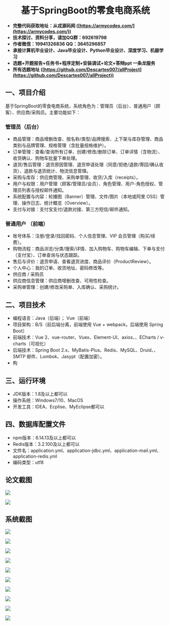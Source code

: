 <h1 align="center">基于SpringBoot的零食电商系统</h1></p>

- <b>完整代码获取地址：从戎源码网 ([https://armycodes.com/](https://armycodes.com/))</b>
- <b>技术探讨、资料分享，请加QQ群：692619798</b>
- <b>作者微信：19941326836  QQ：3645296857</b>
- <b>承接计算机毕业设计、Java毕业设计、Python毕业设计、深度学习、机器学习</b>
- <b>选题+开题报告+任务书+程序定制+安装调试+论文+答辩ppt 一条龙服务</b>
- <b>所有选题地址 ([https://github.com/Descartes007/allProject](https://github.com/Descartes007/allProject)) </b>

## 一、项目介绍

基于SpringBoot的零食电商系统，系统角色为：管理员（后台）、普通用户（顾客）、供应商/采购员。主要功能如下：
### 管理员（后台）
- 商品管理：商品增删改查、按名称/类型/品牌搜索、上下架与库存管理、商品类别与品牌管理、规格管理（含批量规格维护）。
- 订单管理：查看/查询所有订单、创建/修改/删除订单、订单详情（含物流）、收货确认、购物车批量下单处理。
- 退货/售后管理：退货原因管理、退货申请处理（同意/拒绝/退款/寄回/确认收货）、退款与退货统计、物流信息管理。
- 采购与库存：供应商管理、采购单管理、收货/入库（receipts）。
- 用户与权限：用户管理（顾客/管理员/会员）、角色管理、用户-角色授权、管理员列表与授权邮件通知。
- 系统配置与内容：轮播图（Banner）管理、文件/图片（本地或阿里 OSS）管理、操作日志、统计概览（Overview）。
- 支付与对接：支付宝支付/退款对接、第三方短信/邮件通知。
### 普通用户 （前端）
- 账号体系：注册/登录/找回密码、个人信息管理、VIP 会员管理（购买/续费）。
- 购物流程：商品浏览/分类/搜索/详情、加入购物车、购物车编辑、下单与支付（支付宝）、订单查询与状态跟踪。
- 售后与评价：退货申请、查看退货进度、商品评价（ProductReview）。
- 个人中心：我的订单、收货地址、密码修改等。
- 供应商 / 采购员
- 供应商信息管理：供应商增删改查、可用性检查。
- 采购单管理：创建/修改采购单、入库确认、采购统计。

## 二、项目技术

- 编程语言：Java（后端）； Vue（前端）
- 项目架构：B/S（前后端分离，前端使用 Vue + webpack，后端使用 Spring Boot）
- 前端技术：Vue 2、vue-router、Vuex、Element-UI、axios、、ECharts / v-charts（可视化）
- 后端技术：Spring Boot 2.x、MyBatis-Plus、Redis、MySQL、Druid、、 SMTP 邮件、Lombok、Jasypt（配置加密）。
- 构


## 三、运行环境

- JDK版本：1.8及以上都可以
- 操作系统：Windows7/10、MacOS
- 开发工具：IDEA、Ecplise、MyEclipse都可以

## 四、数据库配置文件

- npm版本：6.14.13及以上都可以
- Redis版本：3.2.100及以上都可以
- 文件名：application.yml、application-jdbc.yml、application-mail.yml、application-redis.yml
- 编码类型：utf8

## 论文截图

![](screenshot/1.png)

![](screenshot/2.png)

## 系统截图

![](screenshot/3.png)

![](screenshot/4.png)

![](screenshot/5.png)

![](screenshot/6.png)

![](screenshot/7.png)

![](screenshot/8.png)

![](screenshot/9.png)

![](screenshot/10.png)

![](screenshot/11.png)

![](screenshot/12.png)
